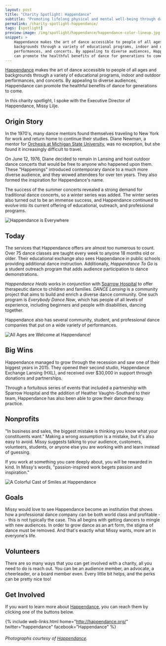 ```yaml
---
layout: post
title: "Charity Spotlight: Happendance"
subtitle: "Promoting lifelong physical and mental well-being through dance education and performances."
permalink: /charity-spotlight-happendance/
tags: [spotlight]
preview-image: /img/spotlight/happendance/happendance-color-lineup.jpg
snippet: >
    Happendance makes the art of dance accessible to people of all ages and
    backgrounds through a variety of educational programs, indoor and outdoor
    performances, and concerts. By appealing to diverse audiences, Happendance
    can promote the healthful benefits of dance for generations to come.
---
```


[Happendance][1] makes the art of dance accessible to people of all ages and backgrounds through a variety of educational programs, indoor and outdoor performances, and concerts. By appealing to diverse audiences, Happendance can promote the healthful benefits of dance for generations to come.

In this charity spotlight, I spoke with the Executive Director of Happendance, Missy Lilje.

## Origin Story

In the 1970's, many dance mentors found themselves traveling to New York for work and return home to continue their studies. Diane Newman, a mentor for [Orchesis at Michigan State University][4], was no exception, but she found it increasingly difficult to travel.

On June 12, 1976, Diane decided to remain in Lansing and host outdoor dance concerts that would be free to anyone who happened upon them. These "Happenings" introduced contemporary dance to a much more diverse audience, and they wowed attendees for over ten years. They also formed the inspiration for Happendance's name.

The success of the summer concerts revealed a strong demand for traditional dance concerts, so a winter series was added. The winter series also turned out to be an immense success, and Happendance continued to evolve into its current offering of educational, outreach, and professional programs.

![][7]

## Today

The services that Happendance offers are almost too numerous to count. Over 75 dance classes are taught every week to anyone 18 months old or older. Their educational exchange also sees Happendance in public schools providing additional dance instruction. Additionally, *Happendance To Go* is a student outreach program that adds audience participation to dance demonstrations.

*Happendance Heals* works in conjunction with [Sparrow Hospital][3] to offer therapeutic dance to children and families. *DANCE Lansing* is a community project that aims to build and enrich a diverse dance community. One such program is *Everybody Dance Now*, which has people of all levels of experience, including beginners and people with disabilities, dancing together.

Happendance also has several community, student, and professional dance companies that put on a wide variety of performances.

![][6]

## Big Wins

Happendance managed to grow through the recession and saw one of their biggest years in 2015. They opened their second studio, Happendance Exchange Lansing (HXL), and received over $30,000 in support through donations and partnerships.

Through a fortuitous series of events that included a partnership with Sparrow Hospital and the addition of Heather Vaughn-Southard to their team, Happendance has also been able to grow their dance therapy practice.

## Nonprofits

"In business and sales, the biggest mistake is thinking you know what your constituents want." Making a wrong assumption is a mistake, but it's also easy to avoid. Missy suggests talking to your audience, customers, volunteers, students, or anyone else you are working with and learn instead of guessing.

If you work at something you care deeply about, you will be rewarded in kind. In Missy's words, "passion-inspired work begets passion and inspiration."

![][5]

## Goals

Missy would love to see Happendance become an institution that shows how a professional dance company can be both world class and profitable -- this is not typically the case. This all begins with getting dancers to mingle with new audiences. In order to grow dance as an art form, the stigma of dance must be removed. And that's exactly what Missy wants, more art in everyone's life.

## Volunteers

There are so many ways that you can get involved with a charity, all you need to do is reach out. You can be an audience member, an advocate, a cheerleader, or a board member even. Every little bit helps, and the perks can be pretty nice too!

## Get Involved

If you want to learn more about [Happendance][1], you can reach them by clicking one of the buttons below.

{% include web-links.html home="http://happendance.org/" twitter="happendance" facebook="Happendance" %}

###### Photographs courtesy of [Happendance][2].



[1]: http://happendance.org/ "Happendance Homepage"
[2]: https://www.facebook.com/Happendance "Firecracker Foundation on Facebook"
[3]: http://www.sparrow.org/ "Sparrow Hospital Homepage"
[4]: https://www.msu.edu/~dancemsu/DanceMSU/Orchesis.html "Orchesis MSU Homepage"
[5]: /img/spotlight/happendance/happendance-color-lineup.jpg "A Colorful Cast of Smiles at Happendance"
[6]: /img/spotlight/happendance/happendance-all-ages.jpg "All Ages are Welcome at Happendance!"
[7]: /img/spotlight/happendance/happendance-outdoor.jpg "Happendance is Everywhere"
